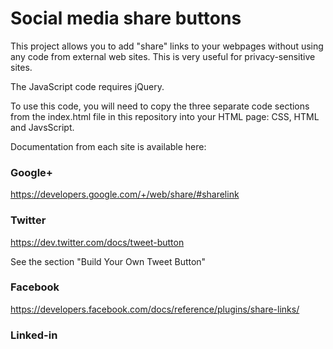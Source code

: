 Social media share buttons
==========================

This project allows you to add "share" links to your webpages without using any code from external web sites. This is very useful for privacy-sensitive sites.

The JavaScript code requires jQuery.

To use this code, you will need to copy the three separate code sections from the index.html file in this repository into your HTML page: CSS, HTML and JavsScript.

Documentation from each site is available here:

### Google+

https://developers.google.com/+/web/share/#sharelink

### Twitter

https://dev.twitter.com/docs/tweet-button

See the section "Build Your Own Tweet Button"

### Facebook

https://developers.facebook.com/docs/reference/plugins/share-links/

### Linked-in